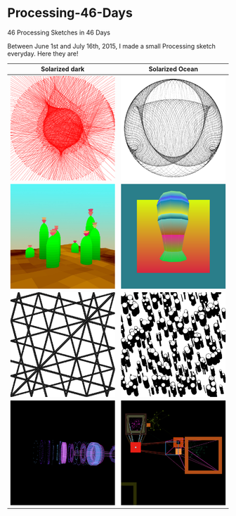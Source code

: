 # Processing-46-Days
46 Processing Sketches in 46 Days

Between June 1st and July 16th, 2015, I made a small Processing sketch everyday. Here they are!

|Solarized dark             |  Solarized Ocean|
|-------------------------|-------------------------|
|![String_Arrangement](https://github.com/SamIngersoll/Processing-46-Days/blob/master/Images/stringArrangement_004.png)|![Image of Yaktocat](https://github.com/SamIngersoll/Processing-46-Days/blob/master/Images/weirdBall_3025.png)|
|![cacti](https://github.com/SamIngersoll/Processing-46-Days/blob/master/Images/cacti_117.jpg)|![mushroom](https://github.com/SamIngersoll/Processing-46-Days/blob/master/Images/mushRoomsColorShader_6207.png)|
|![ripple_paths](https://github.com/SamIngersoll/Processing-46-Days/blob/master/Images/ripplePaths_5790.png)|![bubbles](https://github.com/SamIngersoll/Processing-46-Days/blob/master/Images/bubbles_426.png)|
|![ui_cylinder](https://github.com/SamIngersoll/Processing-46-Days/blob/master/Images/uiCylinder_3404.png)|![square_connectors](https://github.com/SamIngersoll/Processing-46-Days/blob/master/Images/squareConnectors_413.png)|
